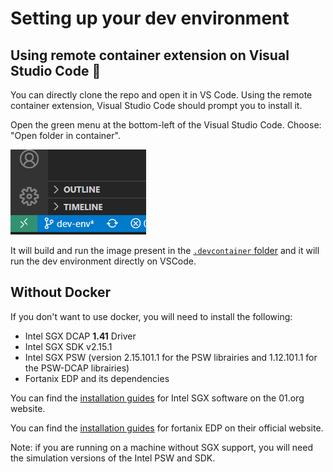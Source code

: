# Setting up your dev environment

## Using remote container extension on Visual Studio Code 🐳

You can directly clone the repo and open it in VS Code. Using the remote container extension, Visual Studio Code should prompt you to install it. 

Open the green menu at the bottom-left of the Visual Studio Code.
Choose: "Open folder in container".

![](../../assets/Screenshot-vscode.png)

It will build and run the image present in the [`.devcontainer` folder](https://github.com/mithril-security/blindai-preview/tree/main/.devcontainer) and it will run the dev environment directly on VSCode.

## Without Docker

If you don't want to use docker, you will need to install the following:

* Intel SGX DCAP **1.41** Driver
* Intel SGX SDK v2.15.1
* Intel SGX PSW (version 2.15.101.1 for the PSW librairies and 1.12.101.1 for the PSW-DCAP librairies)
* Fortanix EDP and its dependencies

You can find the [installation guides](https://download.01.org/intel-sgx/sgx-linux/2.9/docs/) for Intel SGX software on the 01.org website.

You can find the [installation guides](https://edp.fortanix.com/docs/installation/guide/) for fortanix EDP on their official website. 

Note: if you are running on a machine without SGX support, you will need the simulation versions of the Intel PSW and SDK.